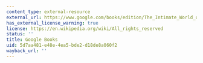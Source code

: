 ```yaml
---
content_type: external-resource
external_url: https://www.google.com/books/edition/The_Intimate_World_of_Abraham_Lincoln/Q8zHX_ldRd4C?hl=en&gbpv=1
has_external_license_warning: true
license: https://en.wikipedia.org/wiki/All_rights_reserved
status: ''
title: Google Books
uid: 5d7aa481-e48e-4ea5-bde2-d18de8a060f2
wayback_url: ''
---
```

